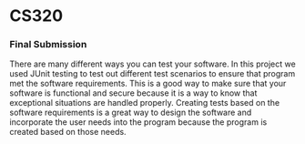 # CS320

### Final Submission

There are many different ways you can test your software. In this project we used JUnit testing to test out different test scenarios to ensure that program met the software requirements. This is a good way to make sure that your software is functional and secure because it is a way to know that exceptional situations are handled properly. Creating tests based on the software requirements is a great way to design the software and incorporate the user needs into the program because the program is created based on those needs. 
